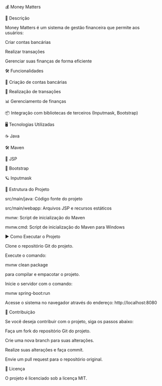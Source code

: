 💰 Money Matters

📄 Descrição

Money Matters é um sistema de gestão financeira que permite aos usuários:

Criar contas bancárias

Realizar transações

Gerenciar suas finanças de forma eficiente

🛠 Funcionalidades

🏦 Criação de contas bancárias

💸 Realização de transações

📊 Gerenciamento de finanças

📦 Integração com bibliotecas de terceiros (Inputmask, Bootstrap)

🖥️ Tecnologias Utilizadas

☕ Java

🛠 Maven

📄 JSP

🎨 Bootstrap

🪐 Inputmask

📂 Estrutura do Projeto

src/main/java: Código fonte do projeto

src/main/webapp: Arquivos JSP e recursos estáticos

mvnw: Script de inicialização do Maven

mvnw.cmd: Script de inicialização do Maven para Windows

▶️ Como Executar o Projeto

Clone o repositório Git do projeto.

Execute o comando:

mvnw clean package

para compilar e empacotar o projeto.

Inicie o servidor com o comando:

mvnw spring-boot:run

Acesse o sistema no navegador através do endereço: http://localhost:8080

🤝 Contribuição

Se você deseja contribuir com o projeto, siga os passos abaixo:

Faça um fork do repositório Git do projeto.

Crie uma nova branch para suas alterações.

Realize suas alterações e faça commit.

Envie um pull request para o repositório original.

📜 Licença

O projeto é licenciado sob a licença MIT.

